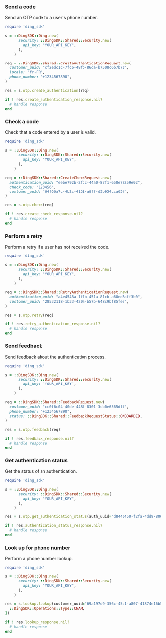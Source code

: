 <!-- Start SDK Example Usage [usage] -->
### Send a code

Send an OTP code to a user's phone number.


```ruby
require 'ding_sdk'

s = ::DingSDK::Ding.new(
      security: ::DingSDK::Shared::Security.new(
        api_key: "YOUR_API_KEY",
      ),
    )

req = ::DingSDK::Shared::CreateAuthenticationRequest.new(
  customer_uuid: "cf2edc1c-7fc6-48fb-86da-b7508c6b7b71",
  locale: "fr-FR",
  phone_number: "+1234567890",
)

res = s.otp.create_authentication(req)

if ! res.create_authentication_response.nil?
  # handle response
end

```

### Check a code

Check that a code entered by a user is valid.


```ruby
require 'ding_sdk'

s = ::DingSDK::Ding.new(
      security: ::DingSDK::Shared::Security.new(
        api_key: "YOUR_API_KEY",
      ),
    )

req = ::DingSDK::Shared::CreateCheckRequest.new(
  authentication_uuid: "eebe792b-2fcc-44a0-87f1-650e79259e02",
  check_code: "123456",
  customer_uuid: "64f66a7c-4b2c-4131-a8ff-d5b954cca05f",
)

res = s.otp.check(req)

if ! res.create_check_response.nil?
  # handle response
end

```

### Perform a retry

Perform a retry if a user has not received the code.


```ruby
require 'ding_sdk'

s = ::DingSDK::Ding.new(
      security: ::DingSDK::Shared::Security.new(
        api_key: "YOUR_API_KEY",
      ),
    )

req = ::DingSDK::Shared::RetryAuthenticationRequest.new(
  authentication_uuid: "a4e4548a-1f7b-451a-81cb-a68ed5aff3b0",
  customer_uuid: "28532118-1b33-420a-b57b-648c9bf85fee",
)

res = s.otp.retry(req)

if ! res.retry_authentication_response.nil?
  # handle response
end

```

### Send feedback

Send feedback about the authentication process.


```ruby
require 'ding_sdk'

s = ::DingSDK::Ding.new(
      security: ::DingSDK::Shared::Security.new(
        api_key: "YOUR_API_KEY",
      ),
    )

req = ::DingSDK::Shared::FeedbackRequest.new(
  customer_uuid: "cc0f6c04-40de-448f-8301-3cb0e6565dff",
  phone_number: "+1234567890",
  status: ::DingSDK::Shared::FeedbackRequestStatus::ONBOARDED,
)

res = s.otp.feedback(req)

if ! res.feedback_response.nil?
  # handle response
end

```

### Get authentication status

Get the status of an authentication.


```ruby
require 'ding_sdk'

s = ::DingSDK::Ding.new(
      security: ::DingSDK::Shared::Security.new(
        api_key: "YOUR_API_KEY",
      ),
    )

res = s.otp.get_authentication_status(auth_uuid="d8446450-f2fa-4dd9-806b-df5b8c661f23")

if ! res.authentication_status_response.nil?
  # handle response
end

```

### Look up for phone number

Perform a phone number lookup.


```ruby
require 'ding_sdk'

s = ::DingSDK::Ding.new(
      security: ::DingSDK::Shared::Security.new(
        api_key: "YOUR_API_KEY",
      ),
    )

res = s.lookup.lookup(customer_uuid="69a197d9-356c-45d1-a807-41874e16b555", phone_number="<value>", type=[
  ::DingSDK::Operations::Type::CNAM,
])

if ! res.lookup_response.nil?
  # handle response
end

```
<!-- End SDK Example Usage [usage] -->